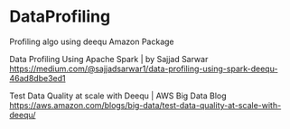 # DataProfiling
Profiling algo using deequ Amazon Package

Data Profiling Using Apache Spark | by Sajjad Sarwar
https://medium.com/@sajjadsarwar1/data-profiling-using-spark-deequ-46ad8dbe3ed1

Test Data Quality at scale with Deequ | AWS Big Data Blog
https://aws.amazon.com/blogs/big-data/test-data-quality-at-scale-with-deequ/
